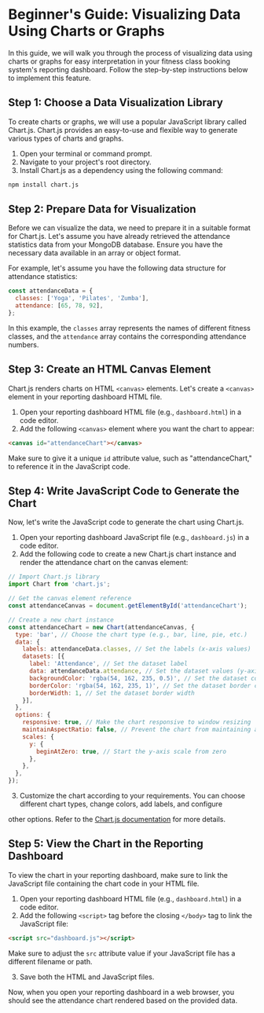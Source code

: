 # Beginner's Guide: Visualizing Data Using Charts or Graphs

In this guide, we will walk you through the process of visualizing data using charts or graphs for easy interpretation in your fitness class booking system's reporting dashboard. Follow the step-by-step instructions below to implement this feature.

## Step 1: Choose a Data Visualization Library
To create charts or graphs, we will use a popular JavaScript library called Chart.js. Chart.js provides an easy-to-use and flexible way to generate various types of charts and graphs.

1. Open your terminal or command prompt.
2. Navigate to your project's root directory.
3. Install Chart.js as a dependency using the following command:
```bash
npm install chart.js
```

## Step 2: Prepare Data for Visualization
Before we can visualize the data, we need to prepare it in a suitable format for Chart.js. Let's assume you have already retrieved the attendance statistics data from your MongoDB database. Ensure you have the necessary data available in an array or object format.

For example, let's assume you have the following data structure for attendance statistics:

```javascript
const attendanceData = {
  classes: ['Yoga', 'Pilates', 'Zumba'],
  attendance: [65, 78, 92],
};
```

In this example, the `classes` array represents the names of different fitness classes, and the `attendance` array contains the corresponding attendance numbers.

## Step 3: Create an HTML Canvas Element
Chart.js renders charts on HTML `<canvas>` elements. Let's create a `<canvas>` element in your reporting dashboard HTML file.

1. Open your reporting dashboard HTML file (e.g., `dashboard.html`) in a code editor.
2. Add the following `<canvas>` element where you want the chart to appear:
```html
<canvas id="attendanceChart"></canvas>
```
   Make sure to give it a unique `id` attribute value, such as "attendanceChart," to reference it in the JavaScript code.

## Step 4: Write JavaScript Code to Generate the Chart
Now, let's write the JavaScript code to generate the chart using Chart.js.

1. Open your reporting dashboard JavaScript file (e.g., `dashboard.js`) in a code editor.
2. Add the following code to create a new Chart.js chart instance and render the attendance chart on the canvas element:

```javascript
// Import Chart.js library
import Chart from 'chart.js';

// Get the canvas element reference
const attendanceCanvas = document.getElementById('attendanceChart');

// Create a new chart instance
const attendanceChart = new Chart(attendanceCanvas, {
  type: 'bar', // Choose the chart type (e.g., bar, line, pie, etc.)
  data: {
    labels: attendanceData.classes, // Set the labels (x-axis values)
    datasets: [{
      label: 'Attendance', // Set the dataset label
      data: attendanceData.attendance, // Set the dataset values (y-axis values)
      backgroundColor: 'rgba(54, 162, 235, 0.5)', // Set the dataset color
      borderColor: 'rgba(54, 162, 235, 1)', // Set the dataset border color
      borderWidth: 1, // Set the dataset border width
    }],
  },
  options: {
    responsive: true, // Make the chart responsive to window resizing
    maintainAspectRatio: false, // Prevent the chart from maintaining aspect ratio
    scales: {
      y: {
        beginAtZero: true, // Start the y-axis scale from zero
      },
    },
  },
});
```

3. Customize the chart according to your requirements. You can choose different chart types, change colors, add labels, and configure

 other options. Refer to the [Chart.js documentation](https://www.chartjs.org/docs/latest/) for more details.

## Step 5: View the Chart in the Reporting Dashboard
To view the chart in your reporting dashboard, make sure to link the JavaScript file containing the chart code in your HTML file.

1. Open your reporting dashboard HTML file (e.g., `dashboard.html`) in a code editor.
2. Add the following `<script>` tag before the closing `</body>` tag to link the JavaScript file:
```html
<script src="dashboard.js"></script>
```
   Make sure to adjust the `src` attribute value if your JavaScript file has a different filename or path.

3. Save both the HTML and JavaScript files.

Now, when you open your reporting dashboard in a web browser, you should see the attendance chart rendered based on the provided data.
